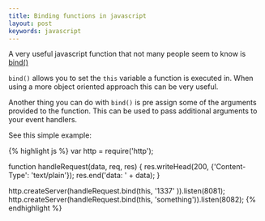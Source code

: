 ```yaml
---
title: Binding functions in javascript
layout: post
keywords: javascript
---
```


A very useful javascript function that not many people seem to know is [bind()](https://developer.mozilla.org/en/JavaScript/Reference/Global_Objects/Function/bind)

`bind()` allows you to set the `this` variable a function is executed in. When using a more object oriented approach this can be very useful.

Another thing you can do with `bind()` is pre assign some of the arguments provided to the function. This can be used to pass additional arguments to your event handlers.

See this simple example:

{% highlight js %}
var http = require('http');

function handleRequest(data, req, res) {
  res.writeHead(200, {'Content-Type': 'text/plain'});
  res.end('data: ' + data);
}

http.createServer(handleRequest.bind(this, '1337'     )).listen(8081);
http.createServer(handleRequest.bind(this, 'something')).listen(8082);
{% endhighlight %}

